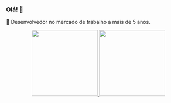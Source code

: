 ### Olá! 👋

🔭 Desenvolvedor no mercado de trabalho a mais de 5 anos.

<div align="center">
  <a href="https://github.com/joaomsfreis">
  <img height="180em" src="https://github-readme-stats.vercel.app/api?username=joaomsfreis&show_icons=true&theme=dark&include_all_commits=true&count_private=true"/>
  <img height="180em" src="https://github-readme-stats.vercel.app/api/top-langs/?username=joaomsfreis&layout=compact&langs_count=7&theme=dark"/>
</div>
